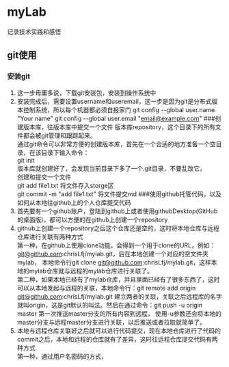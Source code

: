 # myLab
记录技术实践和感悟
## git使用
### 安装git
1.  这一步毋庸多说，下载git安装包，安装到操作系统中
2.  安装完成后，需要设置username和useremail，这一步是因为git是分布式版本控制系统，所以每个机器都必须自报家门
git config --global user.name "Your name"
git config --global user.email "email@example.com"
###创建版本库，往版本库中提交一个文件
版本库repository，这个目录下的所有文件都会被git管理和跟踪起来。    
通过git命令可以非常方便的创建版本库，首先在一个合适的地方准备一个空目录，在该目录下输入命令：  
git init  
版本库就创建好了，会发现当前目录下多了一个.git目录，不要乱改它。  
创建和提交一个文件  
git add file1.txt   将文件存入storge区  
git commit -m "add file1.txt"   将文件提交md
###使用github托管代码，以及如何从本地往github上的个人仓库提交代码
1. 首先要有一个github账户，登陆到github上或者使用githubDesktop(GitHub的桌面版)，都可以方便的在github上创建一个repository
2. github上创建一个repository之后这个仓库还是空的，这时将本地仓库与远程仓库进行关联有两种方式  
第一种，在github上使用clone功能，会得到一个用于clone的URL，例如：git@github.com:chrisLfj/mylab.git，后在本地创建一个对应的空文件夹mylab，
本地命令行git clone git@github.com:chrisLfj/mylab.git，这样本地的mylab仓库就与远程的mylab仓库进行关联了。  
第二种，如果本地已经有了mylab仓库，并且里面已经有了很多东西了，这时可以从本地发起与远程的关联，本地命令行：git remote add origin git@github.com:chrisLfj/mylab.git
建立两者的关联，关联之后远程库的名字就叫origin，这是git默认的叫法。然后在通过命令：git push -u origin master 第一次推送master分支的所有内容到远程，
使用-u参数还会将本地的master分支与远程master分支进行关联，以后推送或者拉取就简单了。
3. 本地与远程仓库关联好之后就可以进行代码提交，现在本地仓库进行了代码的commit之后，本地和远程的仓库就有了差异，这时往远程仓库提交代码有两种方式  
第一种，通过用户名密码的方式，
